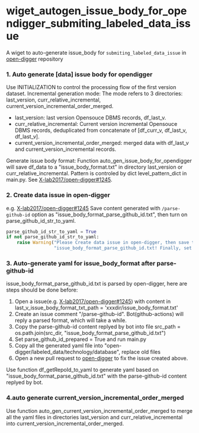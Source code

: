 # wiget_autogen_issue_body_for_opendigger_submiting_labeled_data_issue
A wiget  to auto-generate issue_body for `submiting_labeled_data_issue` in [open-digger](https://github.com/X-lab2017/open-digger) repository 

### 1. Auto generate [data] issue body for opendigger
Use INITIALIZATION to control the processing flow of the first version dataset.
Incremental generation mode: The mode refers to 3 directories: last_version, curr_relative_incremental, current_version_incremental_order_merged.
- last_version: last version Opensouce DBMS records, df_last_v.
- curr_relative_incremental: Current version incremental Opensouce DBMS records, deduplicated from concatenate of [df_curr_v, df_last_v, df_last_v].
- current_version_incremental_order_merged: merged data with df_last_v and current_version_incremental records.

Generate issue body format: Function auto_gen_issue_body_for_opendigger will save df_data to a "issue_body_format.txt" in directory last_version or curr_relative_incremental. 
Pattern is controled by dict level_pattern_dict in main.py. See [X-lab2017/open-digger#1245](https://github.com/X-lab2017/open-digger/issues/1245).

### 2. Create data issue in open-digger
e.g. [X-lab2017/open-digger#1245](https://github.com/X-lab2017/open-digger/issues/1245)
Save content generated with `/parse-github-id` option as "issue_body_format_parse_github_id.txt", then turn on parse_github_id_str_to_yaml.
```python
parse_github_id_str_to_yaml = True
if not parse_github_id_str_to_yaml:
    raise Warning("Please Create data issue in open-digger, then save the bot comments into "
                  "issue_body_format_parse_github_id.txt! Finally, set parse_github_id_str_to_yaml = True.")
```

### 3. Auto-generate yaml for issue_body_format after parse-github-id
issue_body_format_parse_github_id.txt is parsed by open-digger, here are steps should be done before:
  1) Open a issue(e.g. [X-lab2017/open-digger#1245](https://github.com/X-lab2017/open-digger/issues/1245)) with content in last_v_issue_body_format_txt_path = 'xxxdir/issue_body_format.txt'
  2) Create an issue comment "/parse-github-id". Bot(github-actions) will reply a parsed format, which will take a while.
  3) Copy the parse-github-id content replyed by bot into file src_path = os.path.join(src_dir, "issue_body_format_parse_github_id.txt")
  4) Set parse_github_id_prepared = True and run main.py
  5) Copy all the generated yaml file into "open-digger/labeled_data/technology/database", replace old files
  6) Open a new pull request to [open-digger](https://github.com/X-lab2017/open-digger) to fix the issue created above.

Use function df_getRepoId_to_yaml to generate yaml based on "issue_body_format_parse_github_id.txt" with the parse-github-id content replyed by bot.

### 4.auto generate current_version_incremental_order_merged
Use function auto_gen_current_version_incremental_order_merged to merge all the yaml files in directories last_version and curr_relative_incremental into current_version_incremental_order_merged.
